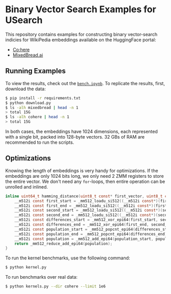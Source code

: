 # Binary Vector Search Examples for USearch

This repository contains examples for constructing binary vector-search indicies for WikiPedia embeddings available on the HuggingFace portal:

- [Co:here](https://huggingface.co/datasets/Cohere/wikipedia-2023-11-embed-multilingual-v3)
- [MixedBread.ai](https://huggingface.co/datasets/mixedbread-ai/wikipedia-embed-en-2023-11)

## Running Examples

To view the results, check out the [`bench.ipynb`](bench.ipynb).
To replicate the results, first, download the data:

```sh
$ pip install -r requirements.txt
$ python download.py
$ ls -alh mixedbread | head -n 1
> total 15G
$ ls -alh cohere | head -n 1
> total 15G
```

In both cases, the embeddings have 1024 dimensions, each represented with a single bit, packed into 128-byte vectors.
32 GBs of RAM are recommended to run the scripts.

## Optimizations

Knowing the length of embeddings is very handy for optimizations.
If the embeddings are only 1024 bits long, we only need 2 ZMM registers to store the entire vector.
We don't need any `for`-loops, then entire operation can be unrolled and inlined.

```c
inline uint64_t hamming_distance(uint8_t const* first_vector, uint8_t const* second_vector) {
    __m512i const first_start = _mm512_loadu_si512((__m512i const*)(first_vector));
    __m512i const first_end = _mm512_loadu_si512((__m512i const*)(first_vector + 64));
    __m512i const second_start = _mm512_loadu_si512((__m512i const*)(second_vector));
    __m512i const second_end = _mm512_loadu_si512((__m512i const*)(second_vector + 64));
    __m512i const differences_start = _mm512_xor_epi64(first_start, second_start);
    __m512i const differences_end = _mm512_xor_epi64(first_end, second_end);
    __m512i const population_start = _mm512_popcnt_epi64(differences_start);
    __m512i const population_end = _mm512_popcnt_epi64(differences_end);
    __m512i const population = _mm512_add_epi64(population_start, population_end);
    return _mm512_reduce_add_epi64(population);
}
```

To run the kernel benchmarks, use the following command:

```sh
$ python kernel.py
```

To run benchmarks over real data:

```sh
$ python kernels.py --dir cohere --limit 1e6
```
